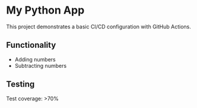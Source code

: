 # My Python App

This project demonstrates a basic CI/CD configuration with GitHub Actions.

## Functionality

- Adding numbers
- Subtracting numbers

## Testing

Test coverage: >70%
